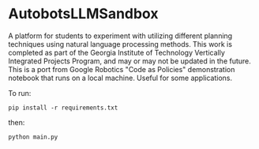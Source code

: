 # AutobotsLLMSandbox
A platform for students to experiment with utilizing different planning techniques using natural language processing methods. This work is completed as part of the Georgia Institute of Technology Vertically Integrated Projects Program, and may or may not be updated in the future. This is a port from Google Robotics "Code as Policies" demonstration notebook that runs on a local machine. Useful for some applications.

To run:
```
pip install -r requirements.txt
```
then: 
```
python main.py
```
